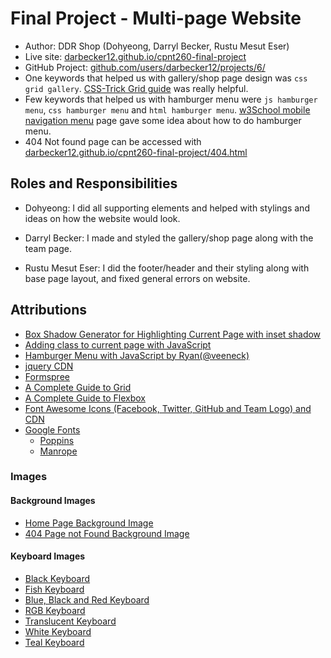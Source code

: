 # Final Project - Multi-page Website
- Author: DDR Shop (Dohyeong, Darryl Becker, Rustu Mesut Eser)
- Live site: [darbecker12.github.io/cpnt260-final-project](https://darbecker12.github.io/cpnt260-final-project/)
- GitHub Project: [github.com/users/darbecker12/projects/6/](https://github.com/users/darbecker12/projects/6/)
- One keywords that helped us with gallery/shop page design was `css grid gallery`. [CSS-Trick Grid guide](https://css-tricks.com/snippets/css/complete-guide-grid/) was really helpful.
- Few keywords that helped us with hamburger menu were `js hamburger menu`, `css hamburger menu` and `html hamburger menu`. [w3School mobile navigation menu](https://www.w3schools.com/howto/howto_js_mobile_navbar.asp) page gave some idea about how to do hamburger menu.
- 404 Not found page can be accessed with [darbecker12.github.io/cpnt260-final-project/404.html](https://darbecker12.github.io/cpnt260-final-project/404.html)


## Roles and Responsibilities
- Dohyeong: I did all supporting elements and helped with stylings and ideas on how the website would look.

- Darryl Becker: I made and styled the gallery/shop page along with the team page.

- Rustu Mesut Eser: I did the footer/header and their styling along with base page layout, and fixed general errors on website.

## Attributions
- [Box Shadow Generator for Highlighting Current Page with inset shadow](https://developer.mozilla.org/en-US/docs/Web/CSS/CSS_Backgrounds_and_Borders/Box-shadow_generator)
- [Adding class to current page with JavaScript](http://www.eznetu.com/current-link.html)
- [Hamburger Menu with JavaScript by Ryan(@veeneck)](https://codepen.io/veeneck/pen/odLvQz)
- [jquery CDN](https://cdnjs.com/libraries/jquery)
- [Formspree](https://formspree.io/)
- [A Complete Guide to Grid](https://css-tricks.com/snippets/css/complete-guide-grid/)
- [A Complete Guide to Flexbox](https://css-tricks.com/snippets/css/a-guide-to-flexbox/)
- [Font Awesome Icons (Facebook, Twitter, GitHub and Team Logo) and CDN](https://fontawesome.com/)
- [Google Fonts](https://fonts.google.com/)
    - [Poppins](https://fonts.google.com/specimen/Poppins)
    - [Manrope](https://fonts.google.com/specimen/Manrope)

### Images
#### Background Images
- [Home Page Background Image](https://www.shutterstock.com/image-photo/top-view-office-733243111)
- [404 Page not Found Background Image](https://www.pexels.com/photo/gray-wooden-maze-3715428/)

#### Keyboard Images
- [Black Keyboard](https://unsplash.com/photos/JALTDvehvAw)
- [Fish Keyboard](https://unsplash.com/photos/L4Bi4Zfb6Ls)
- [Blue, Black and Red Keyboard](https://unsplash.com/photos/lL_xP4CEXaY)
- [RGB Keyboard](https://unsplash.com/photos/50uD7HzOLW8)
- [Translucent Keyboard](https://unsplash.com/photos/2MCF_5fdcnU)
- [White Keyboard](https://unsplash.com/photos/jtNUtM0wy5I)
- [Teal Keyboard](https://unsplash.com/photos/uiSxC_-s7K0)
